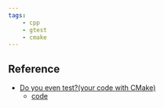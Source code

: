 ```yaml
---
tags:
    - cpp
    - gtest
    - cmake
---
```



## Reference
- [Do you even test?(your code with CMake)](https://youtu.be/pxJoVRfpRPE)
  - [code](https://github.com/cpp-for-yourself/lectures-and-homeworks/blob/main/lectures/googletest.md)